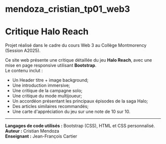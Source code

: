 # mendoza_cristian_tp01_web3

# Critique Halo Reach

Projet réalisé dans le cadre du cours Web 3 au Collège Montmorency (Session A2025).

Ce site web présente une critique détaillée du jeu **Halo Reach**, avec une mise en page responsive utilisant **Bootstrap**.  
Le contenu inclut :  
- Un Header titre + image background;  
- Une introduction immersive;  
- Une critique de la campagne solo; 
- Une critique du mode multijoueur;
- Un accordéon présentant les principaux épisodes de la saga Halo; 
- Des articles similaires recommandés;
- Une carte d'appréciation du jeu sur une note de 10 sur 10.  

---

**Langages de code utilisés :** Bootstrap (CSS), HTML et CSS personnalisé.  
**Auteur :** Cristian Mendoza  
**Enseignant :** Jean-François Cartier  
